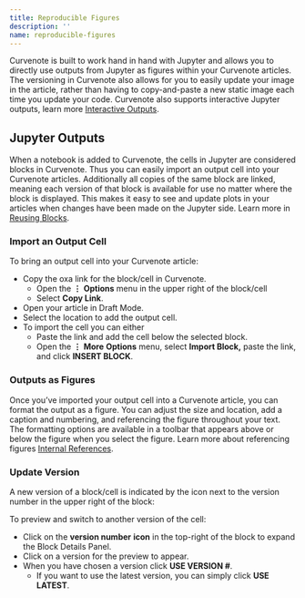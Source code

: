 ```yaml
---
title: Reproducible Figures
description: ''
name: reproducible-figures
---
```


Curvenote is built to work hand in hand with Jupyter and allows you to directly use outputs from Jupyter as figures within your Curvenote articles. The versioning in Curvenote also allows for you to easily update your image in the article, rather than having to copy-and-paste a new static image each time you update your code. Curvenote also supports interactive Jupyter outputs, learn more [Interactive Outputs](oxa:m59m7JQmWVyPjlASj9v3/p25knjQanZEYoTll6cty 'Interactive Outputs').

## Jupyter Outputs

When a notebook is added to Curvenote, the cells in Jupyter are considered blocks in Curvenote. Thus you can easily import an output cell into your Curvenote articles. Additionally all copies of the same block are linked, meaning each version of that block is available for use no matter where the block is displayed. This makes it easy to see and update plots in your articles when changes have been made on the Jupyter side. Learn more in [Reusing Blocks](oxa:m59m7JQmWVyPjlASj9v3/93FoBDnslDe5zX30YhHW 'Reusing Blocks').

### Import an Output Cell

To bring an output cell into your Curvenote article:

- Copy the oxa link for the block/cell in Curvenote.
  - Open the $\mathbf{\vdots}$ **Options** menu in the upper right of the block/cell
  - Select **Copy Link**.
- Open your article in Draft Mode.
- Select the location to add the output cell.
- To import the cell you can either
  - Paste the link and add the cell below the selected block.
  - Open the $\mathbf{\vdots}$ **More** **Options** menu, select **Import Block,** paste the link, and click **INSERT BLOCK**.

### Outputs as Figures

Once you’ve imported your output cell into a Curvenote article, you can format the output as a figure. You can adjust the size and location, add a caption and numbering, and referencing the figure throughout your text. The formatting options are available in a toolbar that appears above or below the figure when you select the figure. Learn more about referencing figures [Internal References](oxa:Z1isOjJQGvM22q5fhunb/kM7RCPH0vEYtXYMgTN6G 'Internal References').

### Update Version

A new version of a block/cell is indicated by the icon next to the version number in the upper right of the block:

To preview and switch to another version of the cell:

- Click on the **version number** **icon** in the top-right of the block to expand the Block Details Panel.
- Click on a version for the preview to appear.
- When you have chosen a version click **USE VERSION #**.
  - If you want to use the latest version, you can simply click **USE LATEST**.
